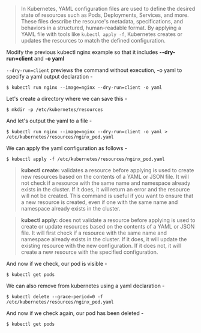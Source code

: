 >In Kubernetes, YAML configuration files are used to define the desired state of resources such as Pods, Deployments, Services, and more. These files describe the resource's metadata, specifications, and behaviors in a structured, human-readable format. By applying a YAML file with tools like `kubectl apply -f`, Kubernetes creates or updates the resources to match the defined configuration.

Modify the previous kubectl nginx example so that it includes **--dry-run=client** and **-o yaml**

`--dry-run=client` previews the command without execution, -o yaml to specify a yaml output declaration -

`$ kubectl run nginx --image=nginx --dry-run=client -o yaml`

Let's create a directory where we can save this -

`$ mkdir -p /etc/kubernetes/resources`

And let's output the yaml to a file -

`$ kubectl run nginx --image=nginx --dry-run=client -o yaml > /etc/kubernetes/resources/nginx_pod.yaml`

We can apply the yaml configuration as follows -

`$ kubectl apply -f /etc/kubernetes/resources/nginx_pod.yaml`

>**kubectl create:**  validates a resource before applying
>is used to create new resources based on the contents of a YAML or JSON file. It will not check if a resource with the same name and namespace already exists in the cluster. If it does, it will return an error and the resource will not be created. This command is useful if you want to ensure that a new resource is created, even if one with the same name and namespace already exists in the cluster.

>**kubectl apply:** does not validate a resource before applying
>is used to create or update resources based on the contents of a YAML or JSON file. It will first check if a resource with the same name and namespace already exists in the cluster. If it does, it will update the existing resource with the new configuration. If it does not, it will create a new resource with the specified configuration.

And now if we check, our pod is visible -

`$ kubectl get pods`

We can also remove from kubernetes using a yaml declaration -

`$ kubectl delete --grace-period=0 -f /etc/kubernetes/resources/nginx_pod.yaml`

And now if we check again, our pod has been deleted -

`$ kubectl get pods`